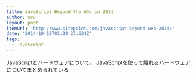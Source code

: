 ```yaml
---
title: JavaScript Beyond the Web in 2014
author: azu
layout: post
itemUrl: 'http://www.sitepoint.com/javascript-beyond-web-2014/'
date: '2014-10-10T01:29:27.634Z'
tags:
  - JavaScript
---
```

JavaScriptとハードウェアについて。
JavaScriptを使って触れるハードウェアについてまとめられている
